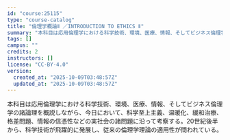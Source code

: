 ```yaml
---
id: "course:25115"
type: "course-catalog"
title: "倫理学概論Ⅱ ／INTRODUCTION TO ETHICS Ⅱ"
summary: "本科目は応用倫理学における科学技術、環境、医療、情報、そしてビジネス倫理学の諸論理を概説しながら、今日において、科学至上主義、温暖化、緩和治療、格差問題、情報の信憑性などの実社会の諸問題に沿って考察する。20世紀後半から、科学技術が飛躍的に…"
tags: []
campus: ""
credits: 2
instructors: []
license: "CC-BY-4.0"
version:
  created_at: "2025-10-09T03:48:57Z"
  updated_at: "2025-10-09T03:48:57Z"
---
```

本科目は応用倫理学における科学技術、環境、医療、情報、そしてビジネス倫理学の諸論理を概説しながら、今日において、科学至上主義、温暖化、緩和治療、格差問題、情報の信憑性などの実社会の諸問題に沿って考察する。20世紀後半から、科学技術が飛躍的に発展し、従来の倫理学理論の適用性が問われている。
